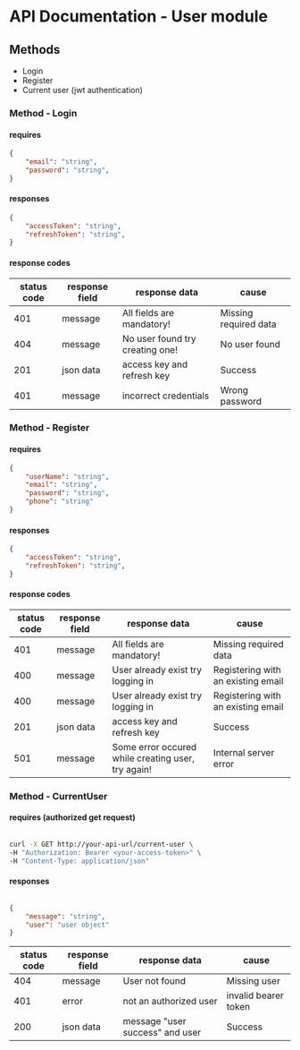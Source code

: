 # API Documentation - User module

## Methods
* Login
* Register
* Current user (jwt authentication)


### Method - Login
#### requires
```json
{
    "email": "string",
    "password": "string",
}
```


#### responses
```json
{
    "accessToken": "string",
    "refreshToken": "string",
}
```


#### response codes
| status code | response field | response data | cause |
|-------------|----------------|---------------|-------|
| 401 | message | All fields are mandatory! | Missing required data |
| 404 | message | No user found try creating one! | No user found |
| 201 | json data | access key and refresh key | Success |
| 401 | message | incorrect credentials | Wrong password |


### Method - Register
#### requires
```json
{
    "userName": "string",
    "email": "string",
    "password": "string",
    "phone": "string"
}
```


#### responses
```json
{
    "accessToken": "string",
    "refreshToken": "string",
}
```


#### response codes
| status code | response field | response data | cause |
|-------------|----------------|---------------|-------|
| 401 | message | All fields are mandatory! | Missing required data |
| 400 | message | User already exist try logging in | Registering with an existing email |
| 400 | message | User already exist try logging in | Registering with an existing email |
| 201 | json data | access key and refresh key | Success |
| 501 | message | Some error occured while creating user, try again! | Internal server error |


### Method - CurrentUser
#### requires (authorized get request)
######
```bash
curl -X GET http://your-api-url/current-user \
-H "Authorization: Bearer <your-access-token>" \
-H "Content-Type: application/json"
```


#### responses
######
```json
{
    "message": "string",
    "user": "user object"
}
```
| status code | response field | response data | cause |
|-------------|----------------|---------------|-------|
| 404 | message | User not found | Missing user |
| 401 | error | not an authorized user | invalid bearer token |
| 200 | json data | message "user success" and user | Success |
